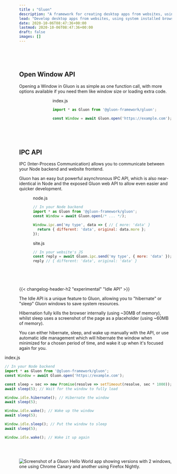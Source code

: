 ```yaml
---
title : "Gluon"
description: "A framework for creating desktop apps from websites, using system installed browsers and NodeJS."
lead: "Develop desktop apps from websites, using system installed browsers and NodeJS."
date: 2020-10-06T08:47:36+00:00
lastmod: 2020-10-06T08:47:36+00:00
draft: false
images: []
---
```


<div style="margin-bottom: 60px; clear: both"></div>

<div class="col-lg-8" style="float: left">

## Open Window API

Opening a Window in Gluon is as simple as one function call, with more options available if you need them like window size or loading extra code.

</div>

<div class="col-lg-7" style="float: right">

<div class="glow" style="--glow-hue: 320">
<div class="filename">index.js</div>

```js
import * as Gluon from '@gluon-framework/gluon';

const Window = await Gluon.open('https://example.com');
```

</div>

</div>

<div style="margin-bottom: 48px; clear: both"></div>

<div class="col-lg-8" style="float: left">

## IPC API

IPC (Inter-Process Communication) allows you to communicate between your Node backend and website frontend.

Gluon has an easy but powerful asynchronous IPC API, which is also near-identical in Node and the exposed Gluon web API to allow even easier and quicker development.

</div>

<div class="col-lg-7" style="float: right">

<div class="glow" style="--glow-hue: 320">
<div class="filename">node.js</div>

```js
// In your Node backend
import * as Gluon from '@gluon-framework/gluon';
const Window = await Gluon.open(/* ... */);

Window.ipc.on('my type', data => { // { more: 'data' }
  return { different: 'data', original: data.more };
});
```

</div>

<div class="glow" style="--glow-hue: 220">
<div class="filename">site.js</div>

```js
// In your website's JS
const reply = await Gluon.ipc.send('my type', { more: 'data' });
reply // { different: 'data', original: 'data' }
```

</div>

</div>

<div style="margin-bottom: 48px; clear: both"></div>

<div class="col-lg-8" style="float: left">

{{< changelog-header-h2 "experimental" "Idle API" >}}

The Idle API is a unique feature to Gluon, allowing you to "hibernate" or "sleep" Gluon windows to save system resources.

Hibernation fully kills the browser internally (using ~30MB of memory), whilst sleep uses a screenshot of the page as a placeholder (using ~60MB of memory).

You can either hibernate, sleep, and wake up manually with the API, or use automatic idle management which will hibernate the window when minimized for a chosen period of time, and wake it up when it's focused again for you.

</div>

<div class="col-lg-7" style="float: right">

<div class="glow" style="--glow-hue: 320">
<div class="filename">index.js</div>

```js
// In your Node backend
import * as Gluon from '@gluon-framework/gluon';
const Window = await Gluon.open('https://example.com');

const sleep = sec => new Promise(resolve => setTimeout(resolve, sec * 1000));
await sleep(5); // Wait for the window to fully load

Window.idle.hibernate(); // Hibernate the window
await sleep(5);

Window.idle.wake(); // Wake up the window
await sleep(5);

Window.idle.sleep(); // Put the window to sleep
await sleep(5);

Window.idle.wake(); // Wake it up again
```

</div>

</div>

<div style="margin-bottom: 48px; clear: both"></div>

<div class="glow rainbow">

![Screenshot of a Gluon Hello World app showing versions with 2 windows, one using Chrome Canary and another using Firefox Nightly.](/gluon_dual.png)

</div>

<script>
  // swap to smaller image with just one window if small screen
 if (window.innerWidth < 800) {
  document.querySelector('.img-fluid').src = '/gluon_chrome.png';
  document.querySelector('.img-fluid').alt = 'Screenshot of a Gluon Hello World app showing versions, using Chrome.';
 }
</script>

<div style="margin-bottom: 48px; clear: both"></div>
